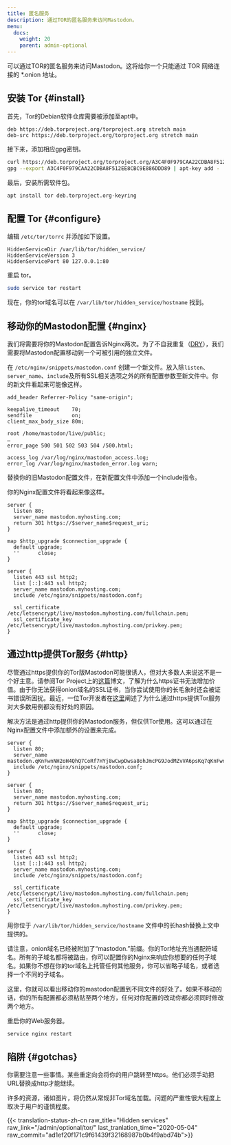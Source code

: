 ```yaml
---
title: 匿名服务
description: 通过TOR的匿名服务来访问Mastodon。
menu:
  docs:
    weight: 20
    parent: admin-optional
---
```


可以通过TOR的匿名服务来访问Mastodon。这将给你一个只能通过 TOR 网络连接的 \*.onion 地址。

## 安装 Tor {#install}

首先，Tor的Debian软件仓库需要被添加至apt中。

```text
deb https://deb.torproject.org/torproject.org stretch main
deb-src https://deb.torproject.org/torproject.org stretch main
```

接下来，添加相应gpg密钥。

```bash
curl https://deb.torproject.org/torproject.org/A3C4F0F979CAA22CDBA8F512EE8CBC9E886DDD89.asc | gpg --import
gpg --export A3C4F0F979CAA22CDBA8F512EE8CBC9E886DDD89 | apt-key add -
```

最后，安装所需软件包。

```bash
apt install tor deb.torproject.org-keyring
```

## 配置 Tor {#configure}

编辑 `/etc/tor/torrc` 并添加如下设置。

```text
HiddenServiceDir /var/lib/tor/hidden_service/
HiddenServiceVersion 3
HiddenServicePort 80 127.0.0.1:80
```

重启 tor。

```bash
sudo service tor restart
```

现在，你的tor域名可以在 `/var/lib/tor/hidden_service/hostname` 找到。

## 移动你的Mastodon配置 {#nginx}

我们将需要将你的Mastodon配置告诉Nginx两次。为了不自我重复（[DRY](https://en.wikipedia.org/wiki/Don%27t_repeat_yourself)），我们需要将Mastodon配置移动到一个可被引用的独立文件。

在 `/etc/nginx/snippets/mastodon.conf` 创建一个新文件。放入除`listen`、`server_name`、`include`及所有SSL相关选项之外的所有配置参数至新文件中。你的新文件看起来可能像这样。

```text
add_header Referrer-Policy "same-origin";

keepalive_timeout    70;
sendfile             on;
client_max_body_size 80m;

root /home/mastodon/live/public;
…
error_page 500 501 502 503 504 /500.html;

access_log /var/log/nginx/mastodon_access.log;
error_log /var/log/nginx/mastodon_error.log warn;
```

替换你的旧Mastodon配置文件，在新配置文件中添加一个include指令。

你的Nginx配置文件将看起来像这样。

```text
server {
  listen 80;
  server_name mastodon.myhosting.com;
  return 301 https://$server_name$request_uri;
}

map $http_upgrade $connection_upgrade {
  default upgrade;
  ''      close;
}

server {
  listen 443 ssl http2;
  list [::]:443 ssl http2;
  server_name mastodon.myhosting.com;
  include /etc/nginx/snippets/mastodon.conf;

  ssl_certificate /etc/letsencrypt/live/mastodon.myhosting.com/fullchain.pem;
  ssl_certificate_key /etc/letsencrypt/live/mastodon.myhosting.com/privkey.pem;
}
```

## 通过http提供Tor服务 {#http}

尽管通过https提供你的Tor版Mastodon可能很诱人，但对大多数人来说这不是一个好主意。请参阅Tor Project上的[这篇](https://blog.torproject.org/facebook-hidden-services-and-https-certs)博文，了解为什么https证书无法增加价值。由于你无法获得onion域名的SSL证书，当你尝试使用你的长毛象时还会被证书错误所困扰。最近，一位Tor开发者在[这里](https://matt.traudt.xyz/p/o44SnkW2.html)阐述了为什么通过https提供Tor服务对大多数用例都没有好处的原因。

解决方法是通过http提供你的Mastodon服务，但仅供Tor使用。这可以通过在Nginx配置文件中添加额外的设置来完成。

```text
server {
  listen 80;
  server_name mastodon.qKnFwnNH2oH4QhQ7CoRf7HYj8wCwpDwsa8ohJmcPG9JodMZvVA6psKq7qKnFwnNH2oH4QhQ7CoRf7HYj8wCwpDwsa8ohJmcPG9JodMZvVA6psKq7.onion;
  include /etc/nginx/snippets/mastodon.conf;
}

server {
  listen 80;
  server_name mastodon.myhosting.com;
  return 301 https://$server_name$request_uri;
}

map $http_upgrade $connection_upgrade {
  default upgrade;
  ''      close;
}

server {
  listen 443 ssl http2;
  list [::]:443 ssl http2;
  server_name mastodon.myhosting.com;
  include /etc/nginx/snippets/mastodon.conf;

  ssl_certificate /etc/letsencrypt/live/mastodon.myhosting.com/fullchain.pem;
  ssl_certificate_key /etc/letsencrypt/live/mastodon.myhosting.com/privkey.pem;
}
```

用你位于 `/var/lib/tor/hidden_service/hostname` 文件中的长hash替换上文中提供的。

请注意，onion域名已经被附加了“mastodon.”前缀。你的Tor地址充当通配符域名。所有的子域名都将被路由，你可以配置你的Nginx来响应你想要的任何子域名。如果你不想在你的tor域名上托管任何其他服务，你可以省略子域名，或者选择一个不同的子域名。

这里，你就可以看出移动你的mastodon配置到不同文件的好处了。如果不移动的话，你的所有配置都必须粘贴至两个地方，任何对你配置的改动你都必须同时修改两个地方。

重启你的Web服务器。

```bash
service nginx restart
```

## 陷阱 {#gotchas}

你需要注意一些事情。某些重定向会将你的用户跳转至https。他们必须手动把URL替换成http才能继续。

许多的资源，诸如图片，将仍然从常规非Tor域名加载。问题的严重性很大程度上取决于用户的谨慎程度。

{{< translation-status-zh-cn raw_title="Hidden services" raw_link="/admin/optional/tor/" last_tranlation_time="2020-05-04" raw_commit="ad1ef20f171c9f61439f32168987b0b4f9abd74b">}}

